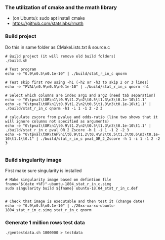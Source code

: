 ### The utilization of cmake and the rmath library
- (on Ubuntu): sudo apt install cmake
- https://github.com/statslabs/rmath

### Build project 
Do this in same folder as CMakeLists.txt & source.c

```
# Build project (it will remove old build folders)
./build.sh

# Test program
echo -e "0.9\n0.5\n0.1e-10" | ./build/stat_r_in_c qnorm

# Test skip first row using -h1 (-h2 or -h3 to skip 2 or 3 lines)
echo -e "PVAL\n0.9\n0.5\n0.1e-10" | ./build/stat_r_in_c qnorm -h1

# Select which columns are index arg1 and arg2 (need tab separation)
echo -e "0\tpval\tOR\n1\t0.9\t1.2\n2\t0.5\t1.3\n3\t0.1e-10\t1.1"
echo -e "0\tpval\tOR\n1\t0.9\t1.2\n2\t0.5\t1.3\n3\t0.1e-10\t1.1" | ./build/stat_r_in_c qnorm -h1 -i 1 -1 2 -2 3

# calculate zscore from pvalue and odds-ratio (line two shows that it will ignore columns not specified as arguments)
echo -e "0\tpval\tOR\n1\t0.9\t1.2\n2\t0.5\t1.3\n3\t0.1e-10\t1.1" | ./build/stat_r_in_c pval_OR_2_Zscore -h 1 -i 1 -1 2 -2 3
echo -e "0\tpval\tOR\tAF\n1\t0.9\t1.2\t0.4\n2\t0.5\t1.3\t0.6\n3\t0.1e-10\t1.1\t0.1" | ./build/stat_r_in_c pval_OR_2_Zscore -h 1 -i 1 -1 2 -2 3


```

### Build singularity image
First make sure singularity is installed

```
# Make singularity image based on defintion file
fname="$(date +%F)"-ubuntu-1804_stat_r_in_c.simg
sudo singularity build ${fname} ubuntu-18.04_stat_r_in_c.def 


# Check that image is executable and then test it (change date)
echo -e "0.9\n0.5\n0.1e-10" | ./20xx-xx-xx-ubuntu-1804_stat_r_in_c.simg stat_r_in_c qnorm
```

### Generate 1 million rows test data
```
./gentestdata.sh 1000000 > testdata

